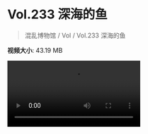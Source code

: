 # Vol.233 深海的鱼

> 混乱博物馆 / Vol / Vol.233 深海的鱼

**视频大小**: 43.19 MB

<div class="video"><video src="https://file.hsyhx.top/archive/233.mp4" controls preload>🤔 您的浏览器不支持 video 标签</video></div>